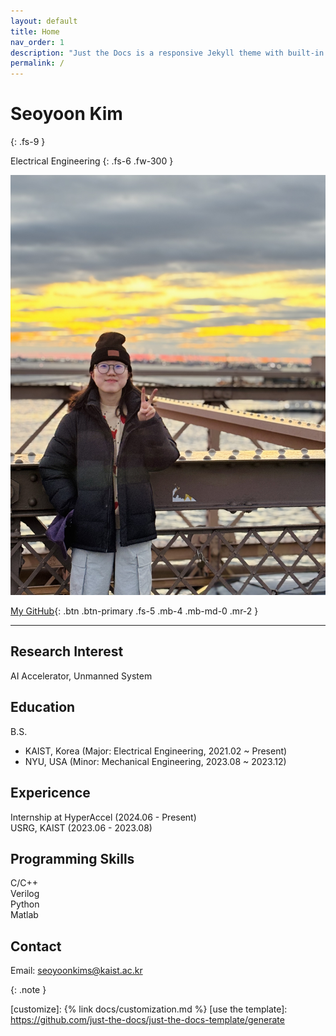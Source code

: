 ```yaml
---
layout: default
title: Home
nav_order: 1
description: "Just the Docs is a responsive Jekyll theme with built-in search that is easily customizable and hosted on GitHub Pages."
permalink: /
---
```


# Seoyoon Kim
{: .fs-9 }

Electrical Engineering
{: .fs-6 .fw-300 }

![ex_screenshot](./assets/images/me.jpg)

[My GitHub][My Github]{: .btn .btn-primary .fs-5 .mb-4 .mb-md-0 .mr-2 }

---

## Research Interest
AI Accelerator, Unmanned System


## Education

B.S. 
- KAIST, Korea (Major: Electrical Engineering, 2021.02 ~ Present)
- NYU, USA (Minor: Mechanical Engineering, 2023.08 ~ 2023.12)


## Expericence

Internship at HyperAccel (2024.06 - Present)  
USRG, KAIST (2023.06 - 2023.08)


## Programming Skills

C/C++  
Verilog  
Python  
Matlab


## Contact

Email: seoyoonkims@kaist.ac.kr

{: .note }




[Jekyll]: https://jekyllrb.com
[Markdown]: https://daringfireball.net/projects/markdown/
[Liquid]: https://github.com/Shopify/liquid/wiki
[Front matter]: https://jekyllrb.com/docs/front-matter/
[Jekyll configuration]: https://jekyllrb.com/docs/configuration/
[source file for this page]: https://github.com/just-the-docs/just-the-docs/blob/main/index.md
[Just the Docs Template]: https://just-the-docs.github.io/just-the-docs-template/
[Just the Docs]: https://just-the-docs.com
[My Github]: https://github.com/seoyoonkims
[Just the Docs README]: https://github.com/just-the-docs/just-the-docs/blob/main/README.md
[GitHub Pages]: https://pages.github.com/
[Template README]: https://github.com/just-the-docs/just-the-docs-template/blob/main/README.md
[GitHub Pages / Actions workflow]: https://github.blog/changelog/2022-07-27-github-pages-custom-github-actions-workflows-beta/
[customize]: {% link docs/customization.md %}
[use the template]: https://github.com/just-the-docs/just-the-docs-template/generate
